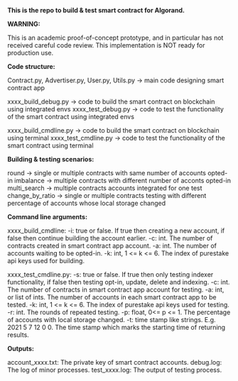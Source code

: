 **This is the repo to build & test smart contract for Algorand.**

**WARNING:**

This is an academic proof-of-concept prototype, and in particular has not received careful code review. 
This implementation is NOT ready for production use.

**Code structure:**

Contract.py, Advertiser.py, User.py, Utils.py -> main code designing smart contract app

xxxx_build_debug.py -> code to build the smart contract on blockchain using integrated envs
xxxx_test_debug.py -> code to test the functionality of the smart contract using integrated envs

xxxx_build_cmdline.py -> code to build the smart contract on blockchain using terminal
xxxx_test_cmdline.py -> code to test the functionality of the smart contract using terminal

**Building & testing scenarios:**

round -> single or multiple contracts with same number of accounts opted-in
imbalance -> multiple contracts with different number of acconts opted-in
multi_search -> multiple contracts accounts integrated for one test
change_by_ratio -> single or multiple contracts testing with different percentage of accounts whose local storage changed

**Command line arguments:**

xxxx_build_cmdline:
-i: true or false. If true then creating a new account, if false then continue building the account earlier.
-c: int. The number of contracts created in smart contract app account.
-a: int. The number of accounts waiting to be opted-in.
-k: int, 1 <= k <= 6. The index of purestake api keys used for building.

xxxx_test_cmdline.py:
-s: true or false. If true then only testing indexer functionality, if false then testing opt-in, update, delete and indexing.
-c: int. The number of contracts in smart contract app account for testing.
-a: int, or list of ints. The number of accounts in each smart contract app to be tested.
-k: int, 1 <= k <= 6. The index of purestake api keys used for testing.
-r: int. The rounds of repeated testing.
-p: float, 0<= p <= 1. The percentage of accounts with local storage changed.
-t: time stamp like strings. E.g. 2021 5 7 12 0 0. The time stamp which marks the starting time of returning results.

**Outputs:**

account_xxxx.txt: The private key of smart contract accounts.
debug.log: The log of minor processes.
test_xxxx.log: The output of testing process.
